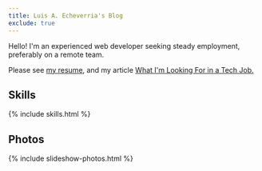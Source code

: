 ```yaml
---
title: Luis A. Echeverria's Blog
exclude: true
---
```


Hello! I'm an experienced web developer seeking steady employment, preferably on a remote team.

Please see 
<a href="/articles/luis-a-echeverria-resume">my resume</a>, and my article
<a href="/articles/what-im-looking-for-in-a-job">What I'm Looking For in a Tech Job.</a>

## Skills

{% include skills.html %}
<!-- 
## Interests

{% include interests.html %} -->

## Photos

{% include slideshow-photos.html %}

